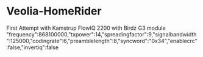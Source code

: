 # Veolia-HomeRider
First Attempt with Kamstrup FlowIQ 2200 with Birdz G3 module
"frequency":868100000,"txpower":14,"spreadingfactor":9,"signalbandwidth":125000,"codingrate":6,"preamblelength":8,"syncword":"0x34","enablecrc":false,"invertiq":false
